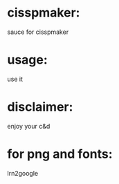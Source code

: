 cisspmaker:
===========

sauce for cisspmaker


usage:
======

use it


disclaimer:
===========

enjoy your c&d


for png and fonts:
====================

lrn2google
